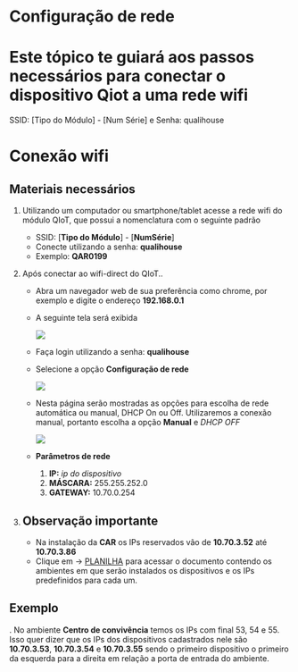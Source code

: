 # Configuração de rede
# Este tópico te guiará aos passos necessários para conectar o dispositivo Qiot a uma rede wifi

SSID: [Tipo do Módulo] - [Num
Série] e Senha: qualihouse

# Conexão wifi
## Materiais necessários

1. Utilizando um computador ou smartphone/tablet acesse a rede wifi do módulo QIoT, que possui a nomenclatura com o seguinte padrão
    - SSID: [**Tipo do Módulo**] - [**NumSérie**]
    - Conecte utilizando a senha: **qualihouse**
    - Exemplo: **QAR0199**
2. Após conectar ao wifi-direct do QIoT..
    - Abra um navegador web de sua preferência como chrome, por exemplo e digite o endereço **192.168.0.1**
    - A seguinte tela será exibida
    
        ![][wifi-1]

    - Faça login utilizando a senha: **qualihouse**
    - Selecione a opção **Configuração de rede**
        
        ![][wifi-2]
    
    - Nesta página serão mostradas as opções para escolha de rede automática ou manual, DHCP On ou Off. Utilizaremos a conexão manual, portanto escolha a opção **Manual** e *DHCP OFF* 

        ![][wifi-3]

    - **Parâmetros de rede**
        1. **IP:** *ip do dispositivo* 
        2. **MÁSCARA:** 255.255.252.0
        3. **GATEWAY:** 10.70.0.254

3. ## Observação importante
    - Na instalação da **CAR** os IPs reservados vão de **10.70.3.52** até **10.70.3.86**
    - Clique em -> [PLANILHA][planilha-link] para acessar o documento contendo os ambientes em que serão instalados os dispositivos e os IPs predefinidos para cada um.

## Exemplo
. No ambiente **Centro de convivência** temos os IPs com final 53, 54 e 55. Isso quer dizer que os IPs dos dispositivos cadastrados nele são **10.70.3.53**, **10.70.3.54** e **10.70.3.55** sendo o primeiro dispositivo o primeiro da esquerda para a direita em relação a porta de entrada do ambiente.

[wifi-1]: /assets/CAR/wifi/config-01.png
[wifi-2]: /assets/CAR/wifi/config-02.png
[wifi-3]: /assets/CAR/wifi/config-03.png

[planilha-link]: https://github.com/Engertech/Docs/raw/main/CAR/2-wifi/dispositivos-instalados.xlsx